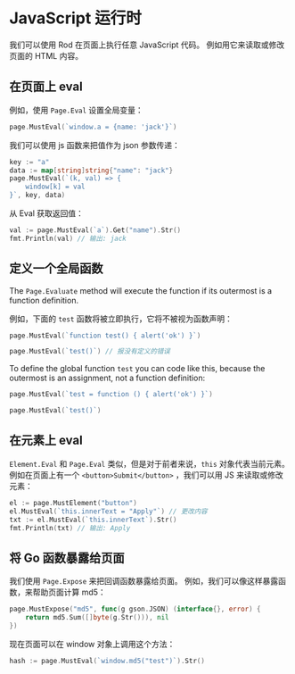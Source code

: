 # JavaScript 运行时

我们可以使用 Rod 在页面上执行任意 JavaScript 代码。 例如用它来读取或修改页面的 HTML 内容。

## 在页面上 eval

例如，使用 `Page.Eval` 设置全局变量：

```go
page.MustEval(`window.a = {name: 'jack'}`)
```

我们可以使用 js 函数来把值作为 json 参数传递：

```go
key := "a"
data := map[string]string{"name": "jack"}
page.MustEval(`(k, val) => {
    window[k] = val
}`, key, data)
```

从 Eval 获取返回值：

```go
val := page.MustEval(`a`).Get("name").Str()
fmt.Println(val) // 输出: jack
```

## 定义一个全局函数

The `Page.Evaluate` method will execute the function if its outermost is a function definition.

例如，下面的 `test` 函数将被立即执行，它将不被视为函数声明：

```go
page.MustEval(`function test() { alert('ok') }`)

page.MustEval(`test()`) // 报没有定义的错误
```

To define the global function `test` you can code like this, because the outermost is an assignment, not a function definition:

```go
page.MustEval(`test = function () { alert('ok') }`)

page.MustEval(`test()`)
```

## 在元素上 eval

`Element.Eval` 和 `Page.Eval` 类似，但是对于前者来说，`this` 对象代表当前元素。 例如在页面上有一个 `<button>Submit</button>` ，我们可以用 JS 来读取或修改元素：

```go
el := page.MustElement("button")
el.MustEval(`this.innerText = "Apply"`) // 更改内容
txt := el.MustEval(`this.innerText`).Str()
fmt.Println(txt) // 输出: Apply
```

## 将 Go 函数暴露给页面

我们使用 `Page.Expose` 来把回调函数暴露给页面。 例如，我们可以像这样暴露函数，来帮助页面计算 md5：

```go
page.MustExpose("md5", func(g gson.JSON) (interface{}, error) {
    return md5.Sum([]byte(g.Str())), nil
})
```

现在页面可以在 window 对象上调用这个方法：

```go
hash := page.MustEval(`window.md5("test")`).Str()
```
